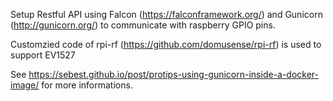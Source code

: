 Setup Restful API using Falcon (https://falconframework.org/) and Gunicorn (http://gunicorn.org/) to communicate with raspberry GPIO pins.

Customzied code of rpi-rf (https://github.com/domusense/rpi-rf) is used to support EV1527

See https://sebest.github.io/post/protips-using-gunicorn-inside-a-docker-image/ for more informations.

